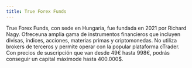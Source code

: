 ```yaml
---
title: True Forex Funds
---
```


True Forex Funds, con sede en Hungaria, fue fundada en 2021 por Richard Nagy. Ofreceuna amplia gama de instrumentos financieros que incluyen divisas, índices, acciones, materias primas y criptomonedas. No utiliza brokers de terceros y permite operar con la popular plataforma cTrader. Con precios de suscripción que van desde 49€ hasta 998€, podrás conseguir un capital máximode hasta 400.000$.
